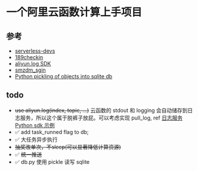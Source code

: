 # 一个阿里云函数计算上手项目

## 参考

- [serverless-devs](https://www.serverless-devs.com)
- [189checkin](https://github.com/Cluas/189checkin)
- [aliyun.log SDK](http://aliyun-log-python-sdk.readthedocs.io/)
- [smzdm_sgin](https://github.com/myseil/smzdm_sgin)
- [Python pickling of objects into sqlite db](https://gist.github.com/JonathanRaiman/aa0bdfd8e3511c59f3af)


## todo
- ~~use aliyun.log(index, topic, ...)~~ 云函数的 stdout 和 logging 会自动储存到日志服务，所以这个属于脱裤子放屁。可以考虑实现 pull_log, ref [日志服务 Python sdk 示例](https://github.com/aliyun/aliyun-log-python-sdk/blob/master/tests/sample.py?spm=a2c4g.11186623.0.0.38f95c2a9X6i3c&file=sample.py)
- :white_check_mark: add task_runned flag to db;
- :white_check_mark: 大任务异步执行
- ~~抽奖改单次，不sleep(可以显著降低计算资源)~~
- :white_check_mark: ~~统一推送~~
- :white_check_mark: db.py 使用 pickle 读写 sqlite
